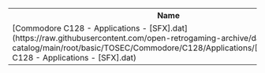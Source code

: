 <table>
<tr><th>Name</th><th>Size</th></tr>
<tr><td>[Commodore C128 - Applications - [SFX].dat](https://raw.githubusercontent.com/open-retrogaming-archive/dat-catalog/main/root/basic/TOSEC/Commodore/C128/Applications/[SFX]/Commodore C128 - Applications - [SFX].dat)</td><td>3938</td></tr>
</table>
